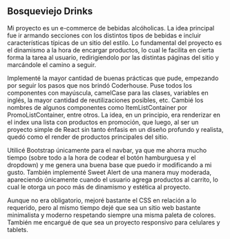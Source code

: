 ## Bosqueviejo Drinks 
Mi proyecto es un e-commerce de bebidas alcóholicas. La idea principal fue ir armando secciones con los distintos tipos de bebidas e incluir características típicas de un sitio del estilo. Lo fundamental del proyecto es el dinamismo a la hora de encargar productos, lo cual le facilita en cierta forma la tarea al usuario, redirigíendolo por las distintas páginas del sitio y marcándole el camino a seguir.

Implementé la mayor cantidad de buenas prácticas que pude, empezando por seguir los pasos que nos brindó Coderhouse. Puse todos los
componentes con mayúscula, camelCase para las clases, variables en inglés, la mayor cantidad de reutilizaciones posibles, etc. Cambié los nombres de algunos componentes como ItemListContainer por PromoListContainer, entre otros. 
La idea, en un principio, era renderizar en el index una lista con productos en promoción, que luego, al ser un proyecto simple de React sin tanto énfasis en un diseño profundo y realista, quedó como el render de productos principales del sitio.

Utilicé Bootstrap únicamente para el navbar, ya que me ahorra mucho tiempo (sobre todo a la hora de codear el botón hamburguesa y el dropdown) y me genera una buena base que puedo ir modificando a mi gusto. También implementé Sweet Alert de una manera muy moderada, apareciendo únicamente cuando el usuario agrega productos al carrito, lo cual le otorga un poco más de dinamismo y estética al proyecto.

Aunque no era obligatorio, mejoré bastante el CSS en relación a lo requerido, pero al mismo tiempo dejé que sea un sitio web bastante minimalista y moderno respetando siempre una misma paleta de colores. También me encargué de que sea un proyecto responsivo para celulares y tablets.



